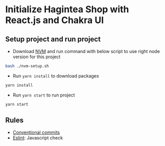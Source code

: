 # Initialize Hagintea Shop with React.js and Chakra UI

## Setup project and run project

- Download [NVM](https://github.com/nvm-sh/nvm) and run command with below script to use right node version for this project

```sh
bash ./nvm-setup.sh
```

- Run `yarn install` to download packages

```sh
yarn install
```

- Run `yarn start` to run project

```sh
yarn start
```

## Rules

- [Conventional commits](https://github.com/conventional-changelog/commitlint/tree/master/%40commitlint/config-conventional)
- [Eslint](https://eslint.org/): Javascript check
